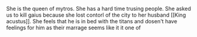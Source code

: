 She is the queen of mytros. She has a hard time trusing people. She asked us to kill gaius because she lost contorl of the city to her husband [[King acustus]]. She feels that he is in bed with the titans and dosen't have feelings for him as their marrage seems like it it one of 
